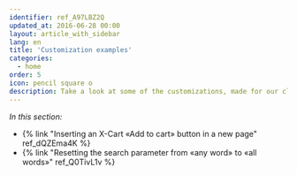 ```yaml
---
identifier: ref_A97LBZ2Q
updated_at: 2016-06-28 00:00
layout: article_with_sidebar
lang: en
title: 'Customization examples'
categories:
  - home
order: 5
icon: pencil square o
description: Take a look at some of the customizations, made for our clients
---
```



_In this section:_

*   {% link "Inserting an X-Cart «Add to cart» button in a new page" ref_dQZEma4K %}
*   {% link "Resetting the search parameter from «any word» to «all words»" ref_Q0TivL1v %}